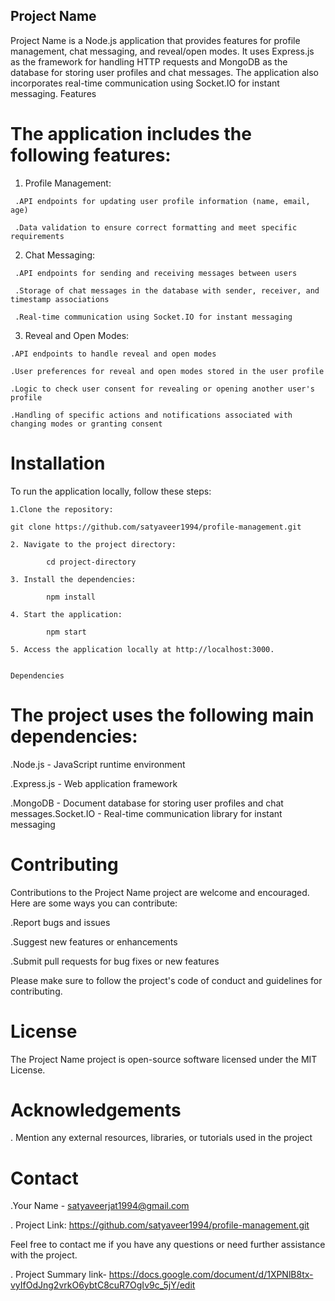  ## Project Name

Project Name is a Node.js application that provides features for profile management, chat messaging, and reveal/open modes. It uses Express.js as the framework for handling HTTP requests and MongoDB as the database for storing user profiles and chat messages. The application also incorporates real-time communication using Socket.IO for instant messaging.
Features

# The application includes the following features:

   1. Profile Management:

     .API endpoints for updating user profile information (name, email, age)

     .Data validation to ensure correct formatting and meet specific requirements

   2. Chat Messaging:

     .API endpoints for sending and receiving messages between users

     .Storage of chat messages in the database with sender, receiver, and timestamp associations

     .Real-time communication using Socket.IO for instant messaging

   3. Reveal and Open Modes:

    .API endpoints to handle reveal and open modes

    .User preferences for reveal and open modes stored in the user profile

    .Logic to check user consent for revealing or opening another user's profile

    .Handling of specific actions and notifications associated with changing modes or granting consent



  # Installation

   To run the application locally, follow these steps:
    
    1.Clone the repository:

    git clone https://github.com/satyaveer1994/profile-management.git

    2. Navigate to the project directory:

            cd project-directory

    3. Install the dependencies:

            npm install

    4. Start the application:

            npm start

    5. Access the application locally at http://localhost:3000.


    Dependencies

# The project uses the following main dependencies:

.Node.js - JavaScript runtime environment

.Express.js - Web application framework

.MongoDB - Document database for storing user profiles and chat messages.Socket.IO - Real-time communication library  for instant messaging

# Contributing

Contributions to the Project Name project are welcome and encouraged. Here are some ways you can contribute:

 .Report bugs and issues

 .Suggest new features or enhancements

 .Submit pull requests for bug fixes or new features

Please make sure to follow the project's code of conduct and guidelines for contributing.            



# License

The Project Name project is open-source software licensed under the MIT License.
# Acknowledgements

. Mention any external resources, libraries, or tutorials used in the project

# Contact

 .Your Name - satyaveerjat1994@gmail.com

 . Project Link: https://github.com/satyaveer1994/profile-management.git

 Feel free to contact me if you have any questions or need further assistance with the project.   

 . Project Summary link- https://docs.google.com/document/d/1XPNlB8tx-vyIfOdJng2vrkO6ybtC8cuR7OgIv9c_5jY/edit